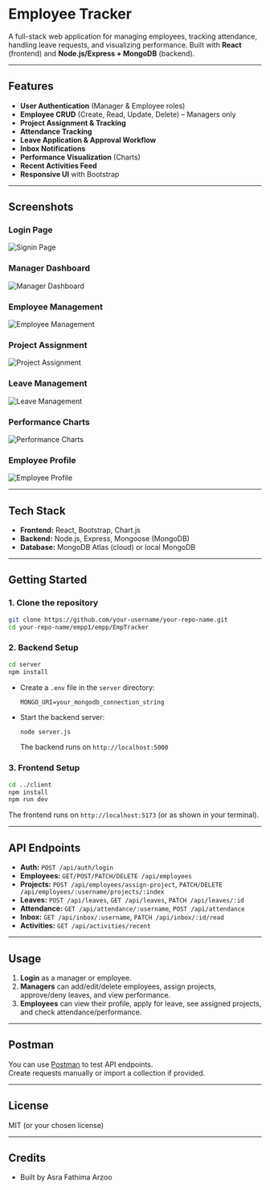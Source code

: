 # Employee Tracker

A full-stack web application for managing employees, tracking attendance, handling leave requests, and visualizing performance. Built with **React** (frontend) and **Node.js/Express + MongoDB** (backend).

---

## Features

- **User Authentication** (Manager & Employee roles)
- **Employee CRUD** (Create, Read, Update, Delete) – Managers only
- **Project Assignment & Tracking**
- **Attendance Tracking**
- **Leave Application & Approval Workflow**
- **Inbox Notifications**
- **Performance Visualization** (Charts)
- **Recent Activities Feed**
- **Responsive UI** with Bootstrap

---

## Screenshots

### Login Page
![Signin Page](screenshots/signin.jpg)

### Manager Dashboard
![Manager Dashboard](screenshots/manager-dashboard.jpg)

### Employee Management
![Employee Management](screenshots/emp-management-view.jpg)

### Project Assignment
![Project Assignment](screenshots/project-assignment.jpg)

### Leave Management
![Leave Management](screenshots/leave-application-form.jpg)

### Performance Charts
![Performance Charts](screenshots/performance-chart.jpg)

### Employee Profile
![Employee Profile](screenshots/employee-profile-page.jpg)


---

## Tech Stack

- **Frontend:** React, Bootstrap, Chart.js
- **Backend:** Node.js, Express, Mongoose (MongoDB)
- **Database:** MongoDB Atlas (cloud) or local MongoDB

---

## Getting Started

### 1. Clone the repository

```sh
git clone https://github.com/your-username/your-repo-name.git
cd your-repo-name/empp1/empp/EmpTracker
```

### 2. Backend Setup

```sh
cd server
npm install
```

- Create a `.env` file in the `server` directory:
  ```
  MONGO_URI=your_mongodb_connection_string
  ```
- Start the backend server:
  ```sh
  node server.js
  ```
  The backend runs on `http://localhost:5000`

### 3. Frontend Setup

```sh
cd ../client
npm install
npm run dev
```
The frontend runs on `http://localhost:5173` (or as shown in your terminal).

---

## API Endpoints

- **Auth:** `POST /api/auth/login`
- **Employees:** `GET/POST/PATCH/DELETE /api/employees`
- **Projects:** `POST /api/employees/assign-project`, `PATCH/DELETE /api/employees/:username/projects/:index`
- **Leaves:** `POST /api/leaves`, `GET /api/leaves`, `PATCH /api/leaves/:id`
- **Attendance:** `GET /api/attendance/:username`, `POST /api/attendance`
- **Inbox:** `GET /api/inbox/:username`, `PATCH /api/inbox/:id/read`
- **Activities:** `GET /api/activities/recent`

---

## Usage

1. **Login** as a manager or employee.
2. **Managers** can add/edit/delete employees, assign projects, approve/deny leaves, and view performance.
3. **Employees** can view their profile, apply for leave, see assigned projects, and check attendance/performance.

---

## Postman

You can use [Postman](https://www.postman.com/) to test API endpoints.  
Create requests manually or import a collection if provided.

---

## License

MIT (or your chosen license)

---

## Credits

- Built by Asra Fathima Arzoo
